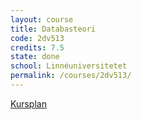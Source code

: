 ```yaml
---
layout: course
title: Databasteori
code: 2dv513
credits: 7.5
state: done
school: Linnéuniversitetet
permalink: /courses/2dv513/
---
```


[Kursplan](/files/courseplan/2dv513.pdf)
